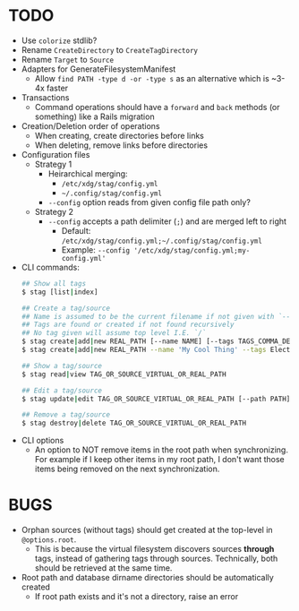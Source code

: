 # TODO

* Use `colorize` stdlib?
* Rename `CreateDirectory` to `CreateTagDirectory`
* Rename `Target` to `Source`
* Adapters for GenerateFilesystemManifest
  * Allow `find PATH -type d -or -type s` as an alternative which is ~3-4x faster
* Transactions
  * Command operations should have a `forward` and `back` methods (or something) like a Rails migration
* Creation/Deletion order of operations
  * When creating, create directories before links
  * When deleting, remove links before directories
* Configuration files
  * Strategy 1
    * Heirarchical merging:
      * `/etc/xdg/stag/config.yml`
      * `~/.config/stag/config.yml`
    * `--config` option reads from given config file path only?
  * Strategy 2
    * `--config` accepts a path delimiter (`;`) and are merged left to right
      * Default: `/etc/xdg/stag/config.yml;~/.config/stag/config.yml`
      * Example: `--config '/etc/xdg/stag/config.yml;my-config.yml'`
* CLI commands:
  ```sh
  ## Show all tags
  $ stag [list|index]

  ## Create a tag/source
  ## Name is assumed to be the current filename if not given with `--name` or  `-n`.
  ## Tags are found or created if not found recursively
  ## No tag given will assume top level I.E. `/`
  $ stag create|add|new REAL_PATH [--name NAME] [--tags TAGS_COMMA_DELIMITED]
  $ stag create|add|new REAL_PATH --name 'My Cool Thing' --tags Electronics/Projects,Programming/Projects

  ## Show a tag/source
  $ stag read|view TAG_OR_SOURCE_VIRTUAL_OR_REAL_PATH

  ## Edit a tag/source
  $ stag update|edit TAG_OR_SOURCE_VIRTUAL_OR_REAL_PATH [--path PATH] [--name NAME]

  ## Remove a tag/source
  $ stag destroy|delete TAG_OR_SOURCE_VIRTUAL_OR_REAL_PATH
  ```
* CLI options
  * An option to NOT remove items in the root path when synchronizing.
    For example if I keep other items in my root path, I don't want those items being removed on the
    next synchronization.

# BUGS

* Orphan sources (without tags) should get created at the top-level in `@options.root`.
  * This is because the virtual filesystem discovers sources **through** tags, instead of gathering
    tags through sources. Technically, both should be retrieved at the same time.
* Root path and database dirname directories should be automatically created
  * If root path exists and it's not a directory, raise an error

